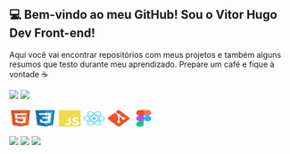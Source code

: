 ## 💻 Bem-vindo ao meu GitHub! Sou  o Vitor Hugo Dev Front-end!
Aqui você vai encontrar repositórios com meus projetos e também alguns resumos que testo durante meu aprendizado. Prepare um café e fique à vontade ☕

<div>
  <img height="180em" src="https://github-readme-stats.vercel.app/api?username=ovittorhugomachado&show_icons=true&theme=tokyonight&include_all_commits=true&count_private=true"/>
  <img height="180em" src="https://github-readme-stats.vercel.app/api/top-langs/?username=ovittorhugomachado&layout=compact&langs_count=6&theme=tokyonight"/>
</div>
<div style="display: inline_block"><br>
  <img align="center" alt="HTML" height="30" width="40" src="https://raw.githubusercontent.com/devicons/devicon/master/icons/html5/html5-original.svg">
  <img align="center" alt="CSS" height="30" width="40" src="https://raw.githubusercontent.com/devicons/devicon/master/icons/css3/css3-original.svg">
  <img align="center" alt="Js" height="30" width="40" src="https://raw.githubusercontent.com/devicons/devicon/master/icons/javascript/javascript-plain.svg">
  <img align="center" alt="React" height="30" width="40" src="https://raw.githubusercontent.com/devicons/devicon/master/icons/react/react-original.svg">
  <img align="center" alt="Git-Icon" height="30" width="40" src="https://raw.githubusercontent.com/devicons/devicon/master/icons/git/git-original.svg">
  <img align="center" alt="Figma" height="30" width="40" src="https://raw.githubusercontent.com/devicons/devicon/master/icons/figma/figma-original.svg">
</div>
<br />
<div>  
  <a href="https://portfolio-vitor-hugo.onrender.com/"><img src="https://img.shields.io/badge/Portfolio-%23025e00?style=for-the-badge&logo=visual-studio-code&logoColor=white"></a>
  <a href="mailto:vitorhugoalvesmachado@hotmail.com"><img src="https://img.shields.io/badge/-Hotmail-%23FF5000?style=for-the-badge&logo=microsoft-outlook&logoColor=white" target="_blank"></a>
  <a href="https://www.linkedin.com/in/vitor-hugo-alves-machado-1621bb156/" target="_blank"><img src="https://img.shields.io/badge/-LinkedIn-%230056b3?style=for-the-badge&logo=linkedin&logoColor=white" target="_blank"></a>

</div>
<br />



 

